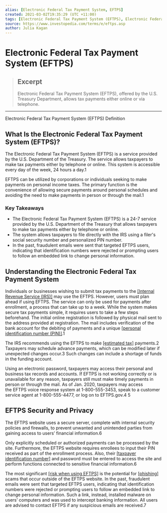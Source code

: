 ```yaml
---
alias: [Electronic Federal Tax Payment System, EFTPS]
created: 2021-03-02T19:35:29 (UTC +11:00)
tags: [Electronic Federal Tax Payment System (EFTPS), Electronic Federal Tax Payment System (EFTPS) Definition]
source: https://www.investopedia.com/terms/e/eftps.asp
author: Julia Kagan
---
```


# Electronic Federal Tax Payment System (EFTPS)

> ## Excerpt
> Electronic Federal Tax Payment System (EFTPS), offered by the U.S. Treasury Department, allows tax payments either online or via telephone.

---

Electronic Federal Tax Payment System (EFTPS) Definition
## What Is the Electronic Federal Tax Payment System (EFTPS)?

The Electronic Federal Tax Payment System (EFTPS) is a service provided by the U.S. Department of the Treasury. The service allows taxpayers to make tax payments either by telephone or online. This system is accessible every day of the week, 24 hours a day.1

EFTPS can be utilized by corporations or individuals seeking to make payments on personal income taxes. The primary function is the convenience of allowing secure payments around personal schedules and avoiding the need to make payments in person or through the mail.1

### Key Takeaways

-   The Electronic Federal Tax Payment System (EFTPS) is a 24-7 service provided by the U.S. Department of the Treasury that allows taxpayers to make tax payments either by telephone or online.
-   The system allows taxpayers to file directly with the IRS using a filer's social security number and personalized PIN number.
-   In the past, fraudulent emails were sent that targeted EFTPS users, indicating that identification numbers were rejected or prompting users to follow an embedded link to change personal information.

## Understanding the Electronic Federal Tax Payment System

Individuals or businesses wishing to submit tax payments to the [[Internal Revenue Service (IRS)]](https://www.investopedia.com/terms/i/irs.asp) may use the EFTPS. However, users must plan ahead if using EFTPS. The service can only be used for payments after enrollment, a process that can take up to a week. While the system makes secure tax payments simple, it requires users to take a few steps beforehand. The initial online registration is followed by physical mail sent to the address provided at registration. The mail includes verification of the bank account for the debiting of payments and a unique [[personal identification number (PIN)]](https://www.investopedia.com/terms/p/personal-identification-number.asp).1 

The IRS recommends using the EFTPS to make [[estimated tax]](https://www.investopedia.com/terms/e/estimated-tax.asp) payments.2 Taxpayers may schedule advance payments, which can be modified later if unexpected changes occur.3 Such changes can include a shortage of funds in the funding account.

Using an electronic password, taxpayers may access their personal and business tax records and accounts. If EFTPS is not working correctly or is unavailable for any reason, taxpayers still must make timely payments in person or through the mail. As of Jan. 2020, taxpayers may access the EFTPS voice response system at 1-800-555-3453, speak to a customer service agent at 1-800-555-4477, or log on to EFTPS.gov.4 5

## EFTPS Security and Privacy

The EFTPS website uses a secure server, complete with internal security policies and firewalls, to prevent unwanted and unintended parties from gaining access to users’ financial information.6

Only explicitly scheduled or authorized payments can be processed by the site. Furthermore, the EFTPS website requires enrollees to input their PIN received as part of the enrollment process. Also, their [[taxpayer identification number]](https://www.investopedia.com/terms/t/taxpayer-identification-number.asp) and password must be entered to access the site and perform functions connected to sensitive financial information.6

The most significant [[risk when using EFTPS]](https://www.investopedia.com/ask/answers/081414/what-are-dangers-using-electronic-federal-tax-payment-system-eftps.asp) is the potential for [[phishing]](https://www.investopedia.com/terms/p/phishing.asp) scams that occur outside of the EFTPS website. In the past, fraudulent emails were sent that targeted EFTPS users, indicating that identification numbers were rejected or prompting users to follow an embedded link to change personal information. Such a link, instead, installed malware on users’ computers and was used to intercept banking information. All users are advised to contact EFTPS if any suspicious emails are received.7
